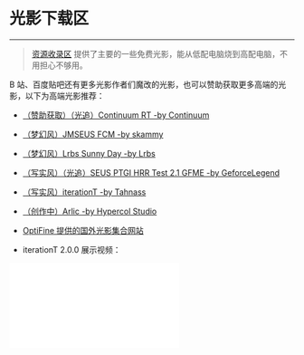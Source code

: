 # 光影下载区

---
> [资源收录区](https://shaoxiu.net/files/) 提供了主要的一些免费光影，能从低配电脑烧到高配电脑，不用担心不够用。

B 站、百度贴吧还有更多光影作者们魔改的光影，也可以赞助获取更多高端的光影，以下为高端光影推荐：

- [（赞助获取）（光追）Continuum RT -by Continuum](https://continuum.graphics/)


- [（梦幻风）JMSEUS FCM -by skammy](https://www.hypercol.com/work/jmseus/)


- [（梦幻风）Lrbs Sunny Day -by Lrbs](https://www.hypercol.com/work/lrbs-sunny-day/)


- [（写实风）（光追）SEUS PTGI HRR Test 2.1 GFME -by GeforceLegend](https://www.mcbbs.net/thread-1211964-1-1.html)


- [（写实风）iterationT -by Tahnass](https://www.hypercol.com/work/iterationt/)


- [（创作中）Arlic -by Hypercol Studio](https://www.hypercol.com/work/arlic/)


- [OptiFine 提供的国外光影集合网站](https://shaders.fandom.com/wiki/Shader_Packs)


- iterationT 2.0.0 展示视频：

<iframe src="//player.bilibili.com/player.html?bvid=BV1Zb4y1E7AG&cid=497128398&page=1" scrolling="no" border="0"  frameborder="no" framespacing="0"></iframe>
